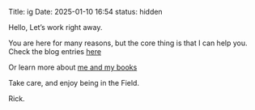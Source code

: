 Title: ig
Date: 2025-01-10 16:54
status: hidden


Hello, Let’s work right away. 

You are here for many reasons, but the core thing is that I can help you. Check the blog entries [here](https://rickarellano.work) 

Or learn more about [me and my books](https://www.amazon.com/stores/Rick-Arellano/author/B08MCVSVZ2)

Take care, and enjoy being in the Field. 

Rick.
